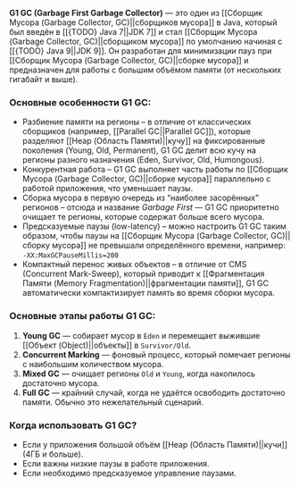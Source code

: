 **G1 GC (Garbage First Garbage Collector)** — это один из [[Сборщик Мусора (Garbage Collector, GC)||сборщиков мусора]] в Java, который был введён в [[{TODO} Java 7||JDK 7]] и стал [[Сборщик Мусора (Garbage Collector, GC)||сборщиком мусора]] по умолчанию начиная с [[{TODO} Java 9||JDK 9]]. Он разработан для минимизации пауз при [[Сборщик Мусора (Garbage Collector, GC)||сборке мусора]] и предназначен для работы с большим объёмом памяти (от нескольких гигабайт и выше).

### Основные особенности G1 GC:

- Разбиение памяти на регионы – в отличие от классических сборщиков (например, [[Parallel GC||Parallel GC]]), которые разделяют [[Heap (Область Памяти)||кучу]] на фиксированные поколения (Young, Old, Permanent), G1 GC делит всю кучу на регионы разного назначения (Eden, Survivor, Old, Humongous).
- Конкурентная работа – G1 GC выполняет часть работы по [[Сборщик Мусора (Garbage Collector, GC)||сборке мусора]] параллельно с работой приложения, что уменьшает паузы.
- Сборка мусора в первую очередь из “наиболее засорённых” регионов – отсюда и название _Garbage First_ — G1 GC приоритетно очищает те регионы, которые содержат больше всего мусора.
- Предсказуемые паузы (low-latency) – можно настроить G1 GC таким образом, чтобы паузы на [[Сборщик Мусора (Garbage Collector, GC)||сборку мусора]] не превышали определённого времени, например: `-XX:MaxGCPauseMillis=200`
- Компактный перенос живых объектов – в отличие от CMS (Concurrent Mark-Sweep), который приводит к [[Фрагментация Памяти (Memory Fragmentation)||фрагментации памяти]], G1 GC автоматически компактизирует память во время сборки мусора.


### Основные этапы работы G1 GC:

1. **Young GC** — собирает мусор в `Eden` и перемещает выжившие [[Объект (Object)||объекты]] в `Survivor/Old`.
2. **Concurrent Marking** — фоновый процесс, который помечает регионы с наибольшим количеством мусора.
3. **Mixed GC** — очищает регионы `Old` и `Young`, когда накопилось достаточно мусора.
4. **Full GC** — крайний случай, когда не удаётся освободить достаточно памяти. Обычно это нежелательный сценарий.

  
### Когда использовать G1 GC?

- Если у приложения большой объём [[Heap (Область Памяти)||кучи]] (4ГБ и больше).
- Если важны низкие паузы в работе приложения.
- Если необходимо предсказуемое управление паузами.

  

